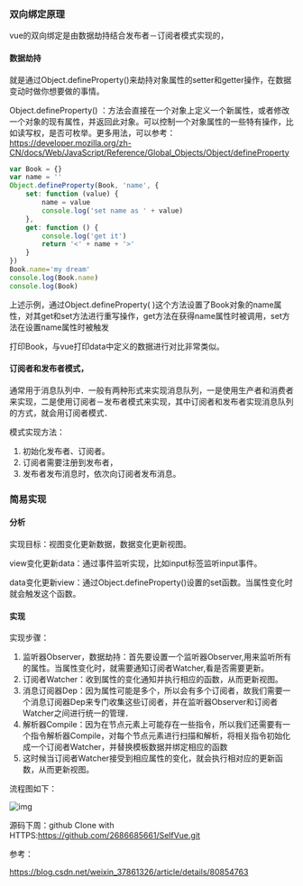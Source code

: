 ### 双向绑定原理

vue的双向绑定是由数据劫持结合发布者－订阅者模式实现的，

#### 数据劫持

就是通过Object.defineProperty()来劫持对象属性的setter和getter操作，在数据变动时做你想要做的事情。

Object.defineProperty() ：方法会直接在一个对象上定义一个新属性，或者修改一个对象的现有属性，并返回此对象。可以控制一个对象属性的一些特有操作，比如读写权，是否可枚举。更多用法，可以参考：https://developer.mozilla.org/zh-CN/docs/Web/JavaScript/Reference/Global_Objects/Object/defineProperty

```javascript
var Book = {}
var name = ''
Object.defineProperty(Book, 'name', {
    set: function (value) {
        name = value
        console.log('set name as ' + value)
    },
    get: function () {
        console.log('get it')
        return '<' + name + '>'
    }
})
Book.name='my dream'
console.log(Book.name)
console.log(Book)
```

上述示例，通过Object.defineProperty( )这个方法设置了Book对象的name属性，对其get和set方法进行重写操作，get方法在获得name属性时被调用，set方法在设置name属性时被触发

打印Book，与vue打印data中定义的数据进行对比非常类似。

#### 订阅者和发布者模式，

通常用于消息队列中．一般有两种形式来实现消息队列，一是使用生产者和消费者来实现，二是使用订阅者－发布者模式来实现，其中订阅者和发布者实现消息队列的方式，就会用订阅者模式．

模式实现方法：

1. 
   初始化发布者、订阅者。
2. 订阅者需要注册到发布者，
3. 发布者发布消息时，依次向订阅者发布消息。

### 简易实现

#### 分析

实现目标：视图变化更新数据，数据变化更新视图。

view变化更新data：通过事件监听实现，比如input标签监听input事件。

data变化更新view：通过Object.defineProperty()设置的set函数。当属性变化时就会触发这个函数。

#### 实现

实现步骤：

1. 监听器Observer，数据劫持：首先要设置一个监听器Observer,用来监听所有的属性。当属性变化时，就需要通知订阅者Watcher,看是否需要更新。
2. 订阅者Watcher：收到属性的变化通知并执行相应的函数，从而更新视图。
3. 消息订阅器Dep：因为属性可能是多个，所以会有多个订阅者，故我们需要一个消息订阅器Dep来专门收集这些订阅者，并在监听器Observer和订阅者Watcher之间进行统一的管理．
4. 解析器Compile：因为在节点元素上可能存在一些指令，所以我们还需要有一个指令解析器Compile，对每个节点元素进行扫描和解析，将相关指令初始化成一个订阅者Watcher，并替换模板数据并绑定相应的函数
5. 这时候当订阅者Watcher接受到相应属性的变化，就会执行相对应的更新函数，从而更新视图。

流程图如下：

![img](https://img-blog.csdn.net/20180224145638410?watermark/2/text/aHR0cDovL2Jsb2cuY3Nkbi5uZXQvbGlzaGFubGVpbGl4aW4=/font/5a6L5L2T/fontsize/400/fill/I0JBQkFCMA==/dissolve/70)

源码下周：github Clone with HTTPS:https://github.com/2686685661/SelfVue.git

参考：

https://blog.csdn.net/weixin_37861326/article/details/80854763